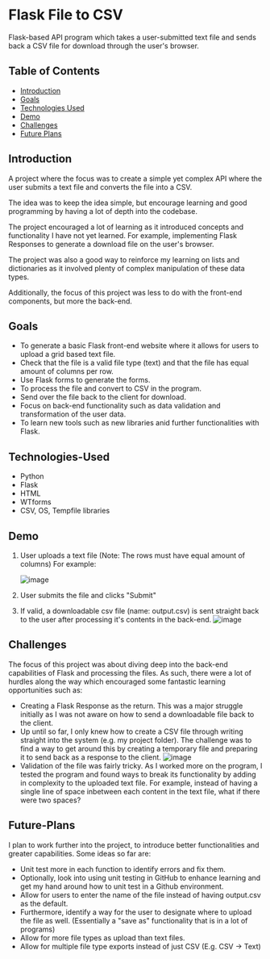 # Flask File to CSV

Flask-based API program which takes a user-submitted text file and sends back a CSV file for download through the user's browser. 

## Table of Contents

- [Introduction](#introduction)
- [Goals](#goals)
- [Technologies Used](#technologies-used)
- [Demo](#demo)
- [Challenges](#challenges)
- [Future Plans](#future-plans)

## Introduction

A project where the focus was to create a simple yet complex API where the user submits a text file and converts the file into a CSV. 

The idea was to keep the idea simple, but encourage learning and good programming by having a lot of depth into the codebase. 

The project encouraged a lot of learning as it introduced concepts and functionality I have not yet learned. For example, implementing Flask Responses to generate a download file on the user's browser.

The project was also a good way to reinforce my learning on lists and dictionaries as it involved plenty of complex manipulation of these data types.

Additionally, the focus of this project was less to do with the front-end components, but more the back-end.

## Goals

- To generate a basic Flask front-end website where it allows for users to upload a grid based text file.
- Check that the file is a valid file type (text) and that the file has equal amount of columns per row.
- Use Flask forms to generate the forms.
- To process the file and convert to CSV in the program.
- Send over the file back to the client for download.
- Focus on back-end functionality such as data validation and transformation of the user data.
- To learn new tools such as new libraries anid further functionalities with Flask.
 
## Technologies-Used

- Python
- Flask
- HTML
- WTforms
- CSV, OS, Tempfile libraries

## Demo

1) User uploads a text file (Note: The rows must have equal amount of columns) For example:
   
   ![image](https://github.com/Mintydew/flask_file_to_csv/assets/12553525/10ffd3b6-a9fb-4377-8e77-aab275bf14cc)
3) User submits the file and clicks "Submit"
4) If valid, a downloadable csv file (name: output.csv) is sent straight back to the user after processing it's contents in the back-end.
   ![image](https://github.com/Mintydew/flask_file_to_csv/assets/12553525/2fcf7cb7-1781-4532-9512-d1587d030e12)

## Challenges

The focus of this project was about diving deep into the back-end capabilities of Flask and processing the files. As such, there were a lot of hurdles along the way which encouraged some fantastic learning opportunities such as:

- Creating a Flask Response as the return. This was a major struggle initially as I was not aware on how to send a downloadable file back to the client.
- Up until so far, I only knew how to create a CSV file through writing straight into the system (e.g. my project folder). The challenge was to find a way to get around this by creating a temporary file and preparing it to send back as a response to the client. 
![image](https://github.com/Mintydew/flask_file_to_csv/assets/12553525/79698f9e-27c4-4aa6-ad10-969010a5f80a)
- Validation of the file was fairly tricky. As I worked more on the program, I tested the program and found ways to break its functionality by adding in complexity to the uploaded text file. For example, instead of having a single line of space inbetween each content in the text file, what if there were two spaces?

## Future-Plans

I plan to work further into the project, to introduce better functionalities and greater capabilities. Some ideas so far are:

- Unit test more in each function to identify errors and fix them. 
- Optionally, look into using unit testing in GitHub to enhance learning and get my hand around how to unit test in a Github environment.
- Allow for users to enter the name of the file instead of having output.csv as the default.
- Furthermore, identify a way for the user to designate where to upload the file as well. (Essentially a "save as" functionality that is in a lot of programs)
- Allow for more file types as upload than text files.
- Allow for multiple file type exports instead of just CSV (E.g. CSV -> Text)

